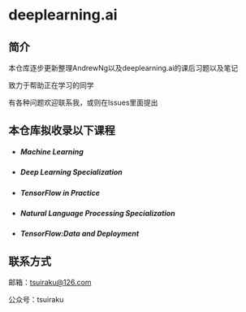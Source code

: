 # deeplearning.ai

## 简介
本仓库逐步更新整理AndrewNg以及deeplearning.ai的课后习题以及笔记

致力于帮助正在学习的同学

有各种问题欢迎联系我，或则在Issues里面提出

## 本仓库拟收录以下课程

- ##### Machine Learning

- ##### Deep Learning Specialization

- ##### TensorFlow in Practice


- ##### Natural Language Processing Specialization

- ##### TensorFlow:Data and Deployment

## 联系方式

邮箱：tsuiraku@126.com

公众号：tsuiraku

